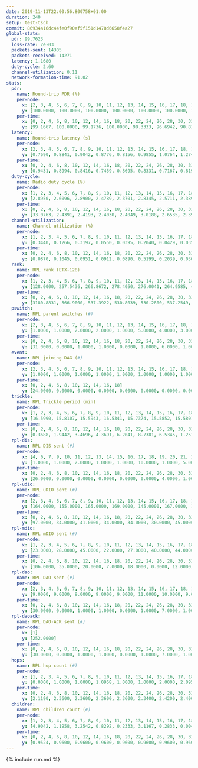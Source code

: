 ```yaml
---
date: 2019-11-13T22:00:56.800758+01:00
duration: 240
setup: test-tsch
commit: 86934a16dc44fe0f90af5f151d1478d6658f4a27
global-stats:
  pdr: 99.7623
  loss-rate: 2e-03
  packets-sent: 14305
  packets-received: 14271
  latency: 1.1680
  duty-cycle: 2.60
  channel-utilization: 0.11
  network-formation-time: 91.02
stats:
  pdr:
    name: Round-trip PDR (%)
    per-node:
      x: [2, 3, 4, 5, 6, 7, 8, 9, 10, 11, 12, 13, 14, 15, 16, 17, 18, 19, 20, 21, 22, 23, 24, 25]
      y: [100.0000, 100.0000, 100.0000, 100.0000, 100.0000, 100.0000, 100.0000, 100.0000, 100.0000, 100.0000, 100.0000, 100.0000, 100.0000, 100.0000, 100.0000, 96.5190, 99.8282, 99.6581, 99.8339, 99.6581, 99.8371, 99.8336, 99.6558, 99.6774]
    per-time:
      x: [0, 2, 4, 6, 8, 10, 12, 14, 16, 18, 20, 22, 24, 26, 28, 30, 32, 34, 36, 38, 40, 42, 44, 46, 48, 50, 52, 54, 56, 58, 60, 62, 64, 66, 68, 70, 72, 74, 76, 78, 80, 82, 84, 86, 88, 90, 92, 94, 96, 98, 100, 102, 104, 106, 108, 110, 112, 114, 116, 118, 120, 122, 124, 126, 128, 130, 132, 134, 136, 138, 140, 142, 144, 146, 148, 150, 152, 154, 156, 158, 160, 162, 164, 166, 168, 170, 172, 174, 176, 178, 180, 182, 184, 186, 188, 190, 192, 194, 196, 198, 200, 202, 204, 206, 208, 210, 212, 214, 216, 218, 220, 222, 224, 226, 228, 230, 232, 234, 236, 238]
      y: [99.1667, 100.0000, 99.1736, 100.0000, 98.3333, 96.6942, 90.8333, 91.6667, 96.6387, 100.0000, 100.0000, 100.0000, 100.0000, 100.0000, 100.0000, 100.0000, 100.0000, 100.0000, 99.1667, 100.0000, 100.0000, 100.0000, 100.0000, 100.0000, 100.0000, 100.0000, 100.0000, 100.0000, 100.0000, 100.0000, 100.0000, 100.0000, 100.0000, 100.0000, 100.0000, 100.0000, 100.0000, 100.0000, 100.0000, 100.0000, 100.0000, 100.0000, 100.0000, 100.0000, 100.0000, 100.0000, 100.0000, 100.0000, 100.0000, 100.0000, 100.0000, 100.0000, 100.0000, 100.0000, 100.0000, 100.0000, 100.0000, 100.0000, 100.0000, 100.0000, 100.0000, 100.0000, 100.0000, 100.0000, 100.0000, 100.0000, 100.0000, 100.0000, 100.0000, 100.0000, 100.0000, 100.0000, 100.0000, 100.0000, 100.0000, 100.0000, 100.0000, 100.0000, 100.0000, 100.0000, 100.0000, 100.0000, 100.0000, 100.0000, 100.0000, 100.0000, 100.0000, 100.0000, 100.0000, 100.0000, 100.0000, 100.0000, 100.0000, 100.0000, 100.0000, 100.0000, 100.0000, 100.0000, 100.0000, 100.0000, 100.0000, 100.0000, 100.0000, 100.0000, 100.0000, 100.0000, 100.0000, 100.0000, 100.0000, 100.0000, 100.0000, 100.0000, 100.0000, 100.0000, 100.0000, 100.0000, 100.0000, 100.0000, 100.0000, 100.0000]
  latency:
    name: Round-trip latency (s)
    per-node:
      x: [2, 3, 4, 5, 6, 7, 8, 9, 10, 11, 12, 13, 14, 15, 16, 17, 18, 19, 20, 21, 22, 23, 24, 25]
      y: [0.7690, 0.8841, 0.9042, 0.8776, 0.8156, 0.9855, 1.0764, 1.2746, 1.0002, 0.9984, 1.1476, 1.0206, 1.3492, 1.1090, 1.1357, 1.2813, 1.3335, 1.3349, 1.3016, 1.4282, 1.3577, 1.5739, 1.4948, 1.5496]
    per-time:
      x: [0, 2, 4, 6, 8, 10, 12, 14, 16, 18, 20, 22, 24, 26, 28, 30, 32, 34, 36, 38, 40, 42, 44, 46, 48, 50, 52, 54, 56, 58, 60, 62, 64, 66, 68, 70, 72, 74, 76, 78, 80, 82, 84, 86, 88, 90, 92, 94, 96, 98, 100, 102, 104, 106, 108, 110, 112, 114, 116, 118, 120, 122, 124, 126, 128, 130, 132, 134, 136, 138, 140, 142, 144, 146, 148, 150, 152, 154, 156, 158, 160, 162, 164, 166, 168, 170, 172, 174, 176, 178, 180, 182, 184, 186, 188, 190, 192, 194, 196, 198, 200, 202, 204, 206, 208, 210, 212, 214, 216, 218, 220, 222, 224, 226, 228, 230, 232, 234, 236, 238]
      y: [0.9431, 0.8994, 0.8416, 0.7459, 0.8695, 0.8331, 0.7167, 0.8197, 0.8405, 0.7965, 0.7851, 0.8702, 0.7712, 0.8010, 0.7698, 0.8295, 0.7883, 0.7596, 0.7255, 0.7710, 0.7720, 0.6873, 0.7773, 0.7905, 0.7556, 0.7131, 0.7254, 0.7208, 0.7454, 0.7728, 0.7031, 0.6779, 0.6902, 0.6545, 0.6841, 0.6877, 0.7185, 0.7381, 0.7543, 0.6390, 0.6744, 0.7618, 0.7270, 0.7306, 0.7203, 0.7599, 0.7495, 0.8776, 0.8878, 0.8668, 0.7541, 0.7741, 0.7842, 1.1440, 1.2704, 0.9948, 0.8890, 0.9220, 0.7783, 1.1812, 1.5525, 1.5095, 1.2996, 1.0706, 0.9750, 1.2833, 1.6098, 1.6026, 1.5997, 1.5227, 1.3892, 1.3165, 1.5875, 1.5407, 1.6026, 1.5921, 1.5149, 1.5223, 1.5441, 1.5859, 1.5949, 1.5681, 1.5523, 1.5217, 1.5608, 1.5688, 1.5775, 1.6398, 1.5822, 1.5996, 1.6315, 1.6054, 1.5214, 1.5936, 1.5454, 1.5755, 1.5608, 1.5873, 1.6091, 1.5909, 1.6030, 1.5886, 1.5798, 1.5617, 1.6011, 1.6253, 1.6047, 1.5498, 1.6070, 1.5973, 1.6023, 1.5926, 1.5966, 1.5576, 1.5851, 1.5756, 1.6031, 1.5442, 1.6061, 1.5210]
  duty-cycle:
    name: Radio duty cycle (%)
    per-node:
      x: [1, 2, 3, 4, 5, 6, 7, 8, 9, 10, 11, 12, 13, 14, 15, 16, 17, 18, 19, 20, 21, 22, 23, 24, 25]
      y: [2.8950, 2.6096, 2.8900, 2.4789, 2.3701, 2.8345, 2.5711, 2.3895, 2.6829, 2.5597, 2.3880, 2.6532, 2.6208, 2.5497, 2.6830, 2.6358, 2.5978, 2.7167, 2.7015, 2.7717, 2.6352, 2.6390, 2.8207, 2.7806, 2.8253]
    per-time:
      x: [0, 2, 4, 6, 8, 10, 12, 14, 16, 18, 20, 22, 24, 26, 28, 30, 32, 34, 36, 38, 40, 42, 44, 46, 48, 50, 52, 54, 56, 58, 60, 62, 64, 66, 68, 70, 72, 74, 76, 78, 80, 82, 84, 86, 88, 90, 92, 94, 96, 98, 100, 102, 104, 106, 108, 110, 112, 114, 116, 118, 120, 122, 124, 126, 128, 130, 132, 134, 136, 138, 140, 142, 144, 146, 148, 150, 152, 154, 156, 158, 160, 162, 164, 166, 168, 170, 172, 174, 176, 178, 180, 182, 184, 186, 188, 190, 192, 194, 196, 198, 200, 202, 204, 206, 208, 210, 212, 214, 216, 218, 220, 222, 224, 226, 228, 230, 232, 234, 236, 238]
      y: [33.0763, 2.4391, 2.4193, 2.4030, 2.4049, 3.0188, 2.6535, 2.3993, 2.5050, 2.4895, 2.4323, 2.4230, 2.4243, 2.4244, 2.4312, 2.4170, 2.4329, 2.4303, 2.4228, 2.4106, 2.4154, 2.4068, 2.3981, 2.4172, 2.4108, 2.4023, 2.3965, 2.3931, 2.4042, 2.4098, 2.4066, 2.3952, 2.3944, 2.4083, 2.4024, 2.4063, 2.3913, 2.3809, 2.4094, 2.3823, 2.3990, 2.3977, 2.4010, 2.3978, 2.3899, 2.3973, 2.3931, 2.4041, 2.3912, 2.3960, 2.3979, 2.4032, 2.3994, 2.4057, 2.3997, 2.7452, 2.4766, 2.6177, 2.4906, 2.4008, 2.4845, 2.3035, 2.3797, 2.2934, 2.4054, 2.3935, 2.3960, 2.3977, 2.3904, 2.4058, 2.3887, 2.4015, 2.4004, 2.3922, 2.4018, 2.3983, 2.4035, 2.3893, 2.3944, 2.3911, 2.3890, 2.3985, 2.3998, 2.4019, 2.3832, 2.4041, 2.4027, 2.4043, 2.4173, 2.3843, 2.3826, 2.3945, 2.3973, 2.3825, 2.4010, 2.3912, 2.3918, 2.3991, 2.3893, 2.3938, 2.3969, 2.3952, 2.3853, 2.3844, 2.3896, 2.3924, 2.3939, 2.3970, 2.3857, 2.3887, 2.3965, 2.3917, 2.4008, 2.3951, 2.3952, 2.3897, 2.3875, 2.3907, 2.3927, 2.3882]
  channel-utilization:
    name: Channel utilization (%)
    per-node:
      x: [1, 2, 3, 4, 5, 6, 7, 8, 9, 10, 11, 12, 13, 14, 15, 16, 17, 18, 19, 20, 21, 22, 23, 24, 25]
      y: [0.3440, 0.1266, 0.3197, 0.0550, 0.0395, 0.2040, 0.0429, 0.0359, 0.0332, 0.0409, 0.0694, 0.1083, 0.1750, 0.0330, 0.1099, 0.1012, 0.1597, 0.1041, 0.0451, 0.0502, 0.0355, 0.0383, 0.0325, 0.0308, 0.0345]
    per-time:
      x: [0, 2, 4, 6, 8, 10, 12, 14, 16, 18, 20, 22, 24, 26, 28, 30, 32, 34, 36, 38, 40, 42, 44, 46, 48, 50, 52, 54, 56, 58, 60, 62, 64, 66, 68, 70, 72, 74, 76, 78, 80, 82, 84, 86, 88, 90, 92, 94, 96, 98, 100, 102, 104, 106, 108, 110, 112, 114, 116, 118, 120, 122, 124, 126, 128, 130, 132, 134, 136, 138, 140, 142, 144, 146, 148, 150, 152, 154, 156, 158, 160, 162, 164, 166, 168, 170, 172, 174, 176, 178, 180, 182, 184, 186, 188, 190, 192, 194, 196, 198, 200, 202, 204, 206, 208, 210, 212, 214, 216, 218, 220, 222, 224, 226, 228, 230, 232, 234, 236, 238]
      y: [0.0870, 0.1045, 0.0951, 0.0912, 0.0890, 0.5199, 0.2039, 0.0302, 0.0878, 0.1094, 0.0960, 0.0956, 0.0959, 0.0945, 0.0999, 0.0929, 0.0989, 0.0974, 0.0975, 0.0921, 0.0935, 0.0906, 0.0845, 0.0935, 0.0900, 0.0866, 0.0845, 0.0833, 0.0893, 0.0919, 0.0878, 0.0832, 0.0825, 0.0882, 0.0858, 0.0885, 0.0824, 0.0790, 0.0924, 0.0790, 0.0847, 0.0852, 0.0870, 0.0863, 0.0821, 0.0854, 0.0864, 0.0873, 0.0824, 0.0843, 0.0839, 0.0880, 0.0854, 0.0922, 0.0895, 0.2668, 0.1157, 0.1854, 0.1502, 0.0860, 0.1448, 0.0423, 0.0624, 0.0293, 0.0885, 0.0862, 0.0840, 0.0830, 0.0835, 0.0876, 0.0833, 0.0881, 0.0873, 0.0841, 0.0872, 0.0852, 0.0864, 0.0821, 0.0849, 0.0834, 0.0839, 0.0852, 0.0875, 0.0866, 0.0768, 0.0881, 0.0882, 0.0887, 0.0928, 0.0817, 0.0818, 0.0873, 0.0857, 0.0805, 0.0876, 0.0838, 0.0839, 0.0855, 0.0846, 0.0855, 0.0863, 0.0855, 0.0804, 0.0789, 0.0824, 0.0843, 0.0880, 0.0887, 0.0806, 0.0818, 0.0868, 0.0831, 0.0860, 0.0850, 0.0872, 0.0839, 0.0822, 0.0838, 0.0815, 0.0842]
  rank:
    name: RPL rank (ETX-128)
    per-node:
      x: [1, 2, 3, 4, 5, 6, 7, 8, 9, 10, 11, 12, 13, 14, 15, 16, 17, 18, 19, 20, 21, 22, 23, 24, 25]
      y: [128.0000, 257.5436, 266.8672, 278.4050, 276.0041, 264.9585, 404.1020, 441.9918, 801.0206, 416.4016, 438.7432, 398.9753, 402.2035, 545.9917, 444.0041, 468.8648, 40015.5631, 563.6311, 825.1388, 600.9634, 617.3909, 854.3846, 704.9274, 701.9342, 716.9878]
    per-time:
      x: [0, 2, 4, 6, 8, 10, 12, 14, 16, 18, 20, 22, 24, 26, 28, 30, 32, 34, 36, 38, 40, 42, 44, 46, 48, 50, 52, 54, 56, 58, 60, 62, 64, 66, 68, 70, 72, 74, 76, 78, 80, 82, 84, 86, 88, 90, 92, 94, 96, 98, 100, 102, 104, 106, 108, 110, 112, 114, 116, 118, 120, 122, 124, 126, 128, 130, 132, 134, 136, 138, 140, 142, 144, 146, 148, 150, 152, 154, 156, 158, 160, 162, 164, 166, 168, 170, 172, 174, 176, 178, 180, 182, 184, 186, 188, 190, 192, 194, 196, 198, 200, 202, 204, 206, 208, 210, 212, 214, 216, 218, 220, 222, 224, 226, 228, 230, 232, 234, 236, 238]
      y: [3180.8831, 566.9000, 537.3922, 530.8039, 530.2800, 537.2549, 16319.8685, 60260.1871, 55595.0541, 1788.7255, 505.4000, 494.2549, 494.5000, 499.6200, 493.6275, 495.3400, 487.1000, 485.7647, 484.8431, 512.4510, 501.8600, 499.4231, 500.9423, 482.9038, 461.9600, 461.6600, 463.1800, 461.8200, 468.6154, 461.4400, 461.5686, 459.2600, 456.1600, 456.5400, 449.3200, 448.6200, 448.2549, 450.3962, 444.8600, 446.9231, 440.1800, 443.1600, 447.5600, 450.3600, 449.4400, 446.2549, 448.0000, 446.2200, 444.0400, 444.5600, 444.8600, 447.7000, 447.6800, 450.6000, 446.3922, 419.0804, 401.0353, 391.8383, 424.8738, 447.4800, 481.0890, 434.7573, 420.3132, 434.1490, 449.0588, 440.1200, 439.8000, 449.0000, 446.6000, 450.0600, 447.8800, 453.3269, 445.0577, 443.1765, 441.8000, 442.2200, 446.2800, 447.6000, 445.0200, 444.0400, 445.1000, 443.4000, 444.2800, 448.0000, 448.1000, 450.1800, 446.6600, 443.5000, 452.9444, 439.5400, 439.1600, 439.5800, 447.8431, 445.3600, 445.0200, 443.9000, 449.8462, 449.7843, 449.3922, 452.5577, 444.4400, 444.9020, 442.5600, 443.2600, 441.7200, 440.8600, 445.5098, 444.3000, 440.1000, 439.7600, 438.4800, 440.2200, 446.8039, 442.9000, 444.3600, 443.4000, 438.4000, 437.9020, 434.8600, 437.6400]
  pswitch:
    name: RPL parent switches (#)
    per-node:
      x: [2, 3, 4, 5, 6, 7, 8, 9, 10, 11, 12, 13, 14, 15, 16, 17, 18, 19, 20, 21, 22, 23, 24, 25]
      y: [1.0000, 1.0000, 2.0000, 2.0000, 1.0000, 5.0000, 4.0000, 3.0000, 4.0000, 4.0000, 3.0000, 2.0000, 2.0000, 2.0000, 4.0000, 5.0000, 4.0000, 5.0000, 7.0000, 3.0000, 7.0000, 9.0000, 4.0000, 7.0000]
    per-time:
      x: [0, 2, 4, 6, 8, 10, 12, 14, 16, 18, 20, 22, 24, 26, 28, 30, 32, 34, 36, 38, 40, 42, 44, 46, 48, 50, 52, 54, 56, 58, 60, 62, 64, 66, 68, 70, 72, 74, 76, 78, 80, 82, 84, 86, 88, 90, 92, 94, 96, 98, 100, 102, 104, 106, 108, 110, 112, 114, 116, 118, 120, 122, 124, 126, 128, 130, 132, 134, 136, 138, 140, 142, 144, 146, 148, 150, 152, 154, 156, 158, 160, 162, 164, 166, 168, 170, 172, 174, 176, 178, 180, 182, 184, 186, 188, 190, 192, 194, 196, 198, 200, 202, 204, 206, 208, 210, 212, 214, 216, 218, 220, 222, 224, 226, 228, 230, 232, 234]
      y: [31.0000, 0.0000, 1.0000, 1.0000, 0.0000, 1.0000, 6.0000, 1.0000, 0.0000, 1.0000, 0.0000, 1.0000, 0.0000, 0.0000, 1.0000, 0.0000, 0.0000, 1.0000, 1.0000, 1.0000, 0.0000, 2.0000, 2.0000, 2.0000, 0.0000, 0.0000, 0.0000, 0.0000, 2.0000, 0.0000, 1.0000, 0.0000, 0.0000, 0.0000, 0.0000, 0.0000, 1.0000, 3.0000, 0.0000, 2.0000, 0.0000, 0.0000, 0.0000, 0.0000, 0.0000, 1.0000, 1.0000, 0.0000, 0.0000, 0.0000, 0.0000, 0.0000, 0.0000, 0.0000, 1.0000, 1.0000, 1.0000, 0.0000, 0.0000, 0.0000, 0.0000, 0.0000, 2.0000, 0.0000, 1.0000, 0.0000, 0.0000, 1.0000, 0.0000, 0.0000, 0.0000, 2.0000, 2.0000, 1.0000, 0.0000, 0.0000, 0.0000, 0.0000, 0.0000, 0.0000, 0.0000, 0.0000, 0.0000, 0.0000, 0.0000, 0.0000, 0.0000, 0.0000, 4.0000, 0.0000, 0.0000, 0.0000, 1.0000, 0.0000, 0.0000, 0.0000, 2.0000, 1.0000, 1.0000, 2.0000, 0.0000, 1.0000, 0.0000, 0.0000, 0.0000, 0.0000, 1.0000, 0.0000, 0.0000, 0.0000, 0.0000, 0.0000, 1.0000, 0.0000, 0.0000, 0.0000, 0.0000, 1.0000]
  event:
    name: RPL joining DAG (#)
    per-node:
      x: [2, 3, 4, 5, 6, 7, 8, 9, 10, 11, 12, 13, 14, 15, 16, 17, 18, 19, 20, 21, 22, 23, 24, 25]
      y: [1.0000, 1.0000, 1.0000, 1.0000, 1.0000, 1.0000, 1.0000, 1.0000, 1.0000, 1.0000, 1.0000, 1.0000, 1.0000, 1.0000, 1.0000, 2.0000, 1.0000, 1.0000, 1.0000, 1.0000, 1.0000, 1.0000, 1.0000, 1.0000]
    per-time:
      x: [0, 2, 4, 6, 8, 10, 12, 14, 16, 18]
      y: [24.0000, 0.0000, 0.0000, 0.0000, 0.0000, 0.0000, 0.0000, 0.0000, 0.0000, 1.0000]
  trickle:
    name: RPL Trickle period (min)
    per-node:
      x: [1, 2, 3, 4, 5, 6, 7, 8, 9, 10, 11, 12, 13, 14, 15, 16, 17, 18, 19, 20, 21, 22, 23, 24, 25]
      y: [16.5990, 15.8107, 15.5943, 16.5341, 15.7374, 15.5852, 15.5801, 16.5149, 15.5929, 16.5368, 17.1939, 15.5645, 17.1964, 15.4692, 15.5524, 15.4624, 5.2546, 15.4448, 15.5548, 15.4763, 15.5738, 15.5363, 16.6009, 16.5301, 16.5949]
    per-time:
      x: [0, 2, 4, 6, 8, 10, 12, 14, 16, 18, 20, 22, 24, 26, 28, 30, 32, 34, 36, 38, 40, 42, 44, 46, 48, 50, 52, 54, 56, 58, 60, 62, 64, 66, 68, 70, 72, 74, 76, 78, 80, 82, 84, 86, 88, 90, 92, 94, 96, 98, 100, 102, 104, 106, 108, 110, 112, 114, 116, 118, 120, 122, 124, 126, 128, 130, 132, 134, 136, 138, 140, 142, 144, 146, 148, 150, 152, 154, 156, 158, 160, 162, 164, 166, 168, 170, 172, 174, 176, 178, 180, 182, 184, 186, 188, 190, 192, 194, 196, 198, 200, 202, 204, 206, 208, 210, 212, 214, 216, 218, 220, 222, 224, 226, 228, 230, 232, 234, 236, 238]
      y: [0.3688, 1.9442, 3.4696, 4.3691, 6.2041, 8.7381, 6.5345, 1.2510, 2.3274, 5.5898, 6.6191, 8.2670, 8.3886, 10.3110, 11.1368, 11.1848, 11.7091, 14.5636, 17.4763, 17.4763, 17.4763, 17.4763, 17.4763, 17.4763, 17.4763, 17.4763, 17.4763, 17.4763, 17.4763, 17.4763, 17.4763, 17.4763, 17.4763, 17.4763, 17.4763, 17.4763, 17.4763, 17.4763, 17.4763, 17.4763, 17.4763, 17.4763, 17.4763, 17.4763, 17.4763, 17.4763, 17.4763, 17.4763, 17.4763, 17.4763, 17.4763, 17.4763, 17.4763, 17.4763, 17.4763, 17.4763, 17.4763, 17.4763, 17.4763, 17.4763, 17.4763, 17.4763, 17.4763, 17.4763, 17.4763, 17.4763, 17.4763, 17.4763, 17.4763, 17.4763, 17.4763, 17.4763, 17.4763, 17.4763, 17.4763, 17.4763, 17.4763, 17.4763, 17.4763, 17.4763, 17.4763, 17.4763, 17.4763, 17.4763, 17.4763, 17.4763, 17.4763, 17.4763, 17.4763, 17.4763, 17.4763, 17.4763, 17.4763, 17.4763, 17.4763, 17.4763, 17.4763, 17.4763, 17.4763, 17.4763, 17.4763, 17.4763, 17.4763, 17.4763, 17.4763, 17.4763, 17.4763, 17.4763, 17.4763, 17.4763, 17.4763, 17.4763, 17.4763, 17.4763, 17.4763, 17.4763, 17.4763, 17.4763, 17.4763, 17.4763]
  rpl-dis:
    name: RPL DIS sent (#)
    per-node:
      x: [4, 6, 7, 9, 10, 11, 12, 13, 14, 15, 16, 17, 18, 19, 20, 21, 22, 23, 24, 25]
      y: [1.0000, 1.0000, 2.0000, 1.0000, 1.0000, 10.0000, 1.0000, 5.0000, 1.0000, 1.0000, 1.0000, 10.0000, 1.0000, 1.0000, 1.0000, 2.0000, 2.0000, 2.0000, 1.0000, 3.0000]
    per-time:
      x: [0, 2, 4, 6, 8, 10, 12, 14, 16, 18, 20, 22, 24, 26, 28, 30, 32, 34, 36, 38, 40, 42, 44, 46, 48, 50, 52, 54, 56, 58, 60, 62, 64, 66, 68, 70, 72, 74, 76, 78, 80, 82, 84, 86, 88, 90, 92, 94, 96, 98, 100, 102, 104, 106, 108, 110, 112, 114, 116, 118, 120, 122, 124, 126]
      y: [26.0000, 0.0000, 0.0000, 0.0000, 0.0000, 0.0000, 4.0000, 1.0000, 3.0000, 1.0000, 0.0000, 0.0000, 0.0000, 0.0000, 0.0000, 0.0000, 0.0000, 0.0000, 0.0000, 0.0000, 0.0000, 0.0000, 0.0000, 0.0000, 0.0000, 0.0000, 0.0000, 0.0000, 0.0000, 0.0000, 0.0000, 0.0000, 0.0000, 0.0000, 0.0000, 0.0000, 0.0000, 0.0000, 0.0000, 0.0000, 0.0000, 0.0000, 0.0000, 0.0000, 0.0000, 0.0000, 0.0000, 0.0000, 0.0000, 0.0000, 0.0000, 0.0000, 0.0000, 0.0000, 0.0000, 0.0000, 1.0000, 1.0000, 2.0000, 0.0000, 0.0000, 2.0000, 4.0000, 3.0000]
  rpl-udio:
    name: RPL uDIO sent (#)
    per-node:
      x: [2, 3, 4, 5, 6, 7, 8, 9, 10, 11, 12, 13, 14, 15, 16, 17, 18, 19, 20, 21, 22, 23, 24, 25]
      y: [164.0000, 155.0000, 165.0000, 169.0000, 145.0000, 167.0000, 168.0000, 175.0000, 162.0000, 177.0000, 159.0000, 179.0000, 174.0000, 156.0000, 163.0000, 180.0000, 161.0000, 164.0000, 169.0000, 163.0000, 167.0000, 171.0000, 164.0000, 163.0000]
    per-time:
      x: [0, 2, 4, 6, 8, 10, 12, 14, 16, 18, 20, 22, 24, 26, 28, 30, 32, 34, 36, 38, 40, 42, 44, 46, 48, 50, 52, 54, 56, 58, 60, 62, 64, 66, 68, 70, 72, 74, 76, 78, 80, 82, 84, 86, 88, 90, 92, 94, 96, 98, 100, 102, 104, 106, 108, 110, 112, 114, 116, 118, 120, 122, 124, 126, 128, 130, 132, 134, 136, 138, 140, 142, 144, 146, 148, 150, 152, 154, 156, 158, 160, 162, 164, 166, 168, 170, 172, 174, 176, 178, 180, 182, 184, 186, 188, 190, 192, 194, 196, 198, 200, 202, 204, 206, 208, 210, 212, 214, 216, 218, 220, 222, 224, 226, 228, 230, 232, 234, 236, 238, 240]
      y: [97.0000, 34.0000, 41.0000, 34.0000, 34.0000, 30.0000, 45.0000, 34.0000, 31.0000, 37.0000, 37.0000, 28.0000, 33.0000, 34.0000, 35.0000, 37.0000, 29.0000, 35.0000, 35.0000, 35.0000, 33.0000, 29.0000, 37.0000, 35.0000, 32.0000, 34.0000, 33.0000, 31.0000, 32.0000, 31.0000, 30.0000, 30.0000, 36.0000, 28.0000, 31.0000, 31.0000, 34.0000, 30.0000, 34.0000, 27.0000, 32.0000, 33.0000, 33.0000, 29.0000, 33.0000, 36.0000, 30.0000, 34.0000, 32.0000, 31.0000, 33.0000, 28.0000, 33.0000, 33.0000, 30.0000, 35.0000, 38.0000, 31.0000, 34.0000, 35.0000, 41.0000, 36.0000, 33.0000, 36.0000, 30.0000, 36.0000, 30.0000, 30.0000, 36.0000, 31.0000, 32.0000, 31.0000, 31.0000, 30.0000, 31.0000, 32.0000, 34.0000, 28.0000, 35.0000, 31.0000, 30.0000, 31.0000, 35.0000, 32.0000, 28.0000, 30.0000, 34.0000, 35.0000, 31.0000, 32.0000, 32.0000, 31.0000, 33.0000, 33.0000, 35.0000, 32.0000, 33.0000, 36.0000, 29.0000, 36.0000, 32.0000, 34.0000, 30.0000, 27.0000, 29.0000, 33.0000, 33.0000, 33.0000, 32.0000, 36.0000, 30.0000, 30.0000, 30.0000, 32.0000, 30.0000, 36.0000, 32.0000, 36.0000, 28.0000, 29.0000, 0.0000]
  rpl-mdio:
    name: RPL mDIO sent (#)
    per-node:
      x: [1, 2, 3, 4, 5, 6, 7, 8, 9, 10, 11, 12, 13, 14, 15, 16, 17, 18, 19, 20, 21, 22, 23, 24, 25]
      y: [23.0000, 28.0000, 45.0000, 22.0000, 27.0000, 40.0000, 44.0000, 22.0000, 40.0000, 20.0000, 42.0000, 45.0000, 42.0000, 44.0000, 46.0000, 45.0000, 31.0000, 48.0000, 43.0000, 46.0000, 38.0000, 42.0000, 20.0000, 20.0000, 21.0000]
    per-time:
      x: [0, 2, 4, 6, 8, 10, 12, 14, 16, 18, 20, 22, 24, 26, 28, 30, 32, 34, 36, 38, 40, 42, 44, 46, 48, 50, 52, 54, 56, 58, 60, 62, 64, 66, 68, 70, 72, 74, 76, 78, 80, 82, 84, 86, 88, 90, 92, 94, 96, 98, 100, 102, 104, 106, 108, 110, 112, 114, 116, 118, 120, 122, 124, 126, 128, 130, 132, 134, 136, 138, 140, 142, 144, 146, 148, 150, 152, 154, 156, 158, 160, 162, 164, 166, 168, 170, 172, 174, 176, 178, 180, 182, 184, 186, 188, 190, 192, 194, 196, 198, 200, 202, 204, 206, 208, 210, 212, 214, 216, 218, 220, 222, 224, 226, 228, 230, 232, 234, 236, 238]
      y: [106.0000, 35.0000, 20.0000, 7.0000, 18.0000, 0.0000, 12.0000, 131.0000, 120.0000, 79.0000, 21.0000, 4.0000, 8.0000, 9.0000, 2.0000, 7.0000, 14.0000, 2.0000, 0.0000, 0.0000, 0.0000, 0.0000, 5.0000, 3.0000, 8.0000, 6.0000, 3.0000, 0.0000, 0.0000, 0.0000, 4.0000, 3.0000, 4.0000, 7.0000, 7.0000, 0.0000, 0.0000, 0.0000, 1.0000, 3.0000, 7.0000, 5.0000, 5.0000, 4.0000, 0.0000, 0.0000, 0.0000, 0.0000, 3.0000, 6.0000, 8.0000, 6.0000, 2.0000, 0.0000, 0.0000, 2.0000, 1.0000, 7.0000, 4.0000, 4.0000, 6.0000, 1.0000, 0.0000, 1.0000, 0.0000, 0.0000, 8.0000, 2.0000, 8.0000, 6.0000, 1.0000, 0.0000, 0.0000, 0.0000, 3.0000, 6.0000, 11.0000, 1.0000, 3.0000, 0.0000, 1.0000, 0.0000, 1.0000, 5.0000, 3.0000, 4.0000, 9.0000, 2.0000, 0.0000, 1.0000, 0.0000, 2.0000, 7.0000, 1.0000, 5.0000, 7.0000, 2.0000, 0.0000, 0.0000, 1.0000, 2.0000, 6.0000, 5.0000, 5.0000, 6.0000, 0.0000, 0.0000, 0.0000, 2.0000, 6.0000, 2.0000, 4.0000, 8.0000, 3.0000, 0.0000, 0.0000, 1.0000, 0.0000, 7.0000, 6.0000]
  rpl-dao:
    name: RPL DAO sent (#)
    per-node:
      x: [2, 3, 4, 5, 6, 7, 8, 9, 10, 11, 12, 13, 14, 15, 16, 17, 18, 19, 20, 21, 22, 23, 24, 25]
      y: [9.0000, 9.0000, 9.0000, 9.0000, 9.0000, 11.0000, 10.0000, 9.0000, 10.0000, 12.0000, 10.0000, 10.0000, 10.0000, 10.0000, 13.0000, 11.0000, 11.0000, 12.0000, 12.0000, 10.0000, 12.0000, 13.0000, 10.0000, 12.0000]
    per-time:
      x: [0, 2, 4, 6, 8, 10, 12, 14, 16, 18, 20, 22, 24, 26, 28, 30, 32, 34, 36, 38, 40, 42, 44, 46, 48, 50, 52, 54, 56, 58, 60, 62, 64, 66, 68, 70, 72, 74, 76, 78, 80, 82, 84, 86, 88, 90, 92, 94, 96, 98, 100, 102, 104, 106, 108, 110, 112, 114, 116, 118, 120, 122, 124, 126, 128, 130, 132, 134, 136, 138, 140, 142, 144, 146, 148, 150, 152, 154, 156, 158, 160, 162, 164, 166, 168, 170, 172, 174, 176, 178, 180, 182, 184, 186, 188, 190, 192, 194, 196, 198, 200, 202, 204, 206, 208, 210, 212, 214, 216, 218, 220, 222, 224, 226, 228, 230, 232, 234, 236, 238]
      y: [30.0000, 0.0000, 1.0000, 1.0000, 0.0000, 1.0000, 7.0000, 1.0000, 0.0000, 1.0000, 0.0000, 1.0000, 0.0000, 0.0000, 14.0000, 1.0000, 0.0000, 3.0000, 1.0000, 1.0000, 2.0000, 4.0000, 1.0000, 1.0000, 1.0000, 1.0000, 0.0000, 0.0000, 10.0000, 4.0000, 1.0000, 1.0000, 1.0000, 1.0000, 0.0000, 2.0000, 1.0000, 4.0000, 1.0000, 2.0000, 1.0000, 0.0000, 5.0000, 6.0000, 1.0000, 2.0000, 2.0000, 0.0000, 1.0000, 2.0000, 1.0000, 1.0000, 1.0000, 3.0000, 2.0000, 2.0000, 2.0000, 7.0000, 2.0000, 1.0000, 1.0000, 2.0000, 3.0000, 0.0000, 3.0000, 0.0000, 1.0000, 2.0000, 1.0000, 0.0000, 2.0000, 8.0000, 3.0000, 1.0000, 2.0000, 1.0000, 1.0000, 0.0000, 1.0000, 2.0000, 1.0000, 1.0000, 1.0000, 1.0000, 2.0000, 7.0000, 2.0000, 1.0000, 6.0000, 1.0000, 1.0000, 0.0000, 2.0000, 1.0000, 0.0000, 1.0000, 2.0000, 2.0000, 2.0000, 7.0000, 3.0000, 2.0000, 0.0000, 2.0000, 2.0000, 0.0000, 2.0000, 2.0000, 0.0000, 0.0000, 0.0000, 2.0000, 2.0000, 4.0000, 5.0000, 4.0000, 0.0000, 3.0000, 1.0000, 1.0000]
  rpl-daoack:
    name: RPL DAO-ACK sent (#)
    per-node:
      x: [1]
      y: [252.0000]
    per-time:
      x: [0, 2, 4, 6, 8, 10, 12, 14, 16, 18, 20, 22, 24, 26, 28, 30, 32, 34, 36, 38, 40, 42, 44, 46, 48, 50, 52, 54, 56, 58, 60, 62, 64, 66, 68, 70, 72, 74, 76, 78, 80, 82, 84, 86, 88, 90, 92, 94, 96, 98, 100, 102, 104, 106, 108, 110, 112, 114, 116, 118, 120, 122, 124, 126, 128, 130, 132, 134, 136, 138, 140, 142, 144, 146, 148, 150, 152, 154, 156, 158, 160, 162, 164, 166, 168, 170, 172, 174, 176, 178, 180, 182, 184, 186, 188, 190, 192, 194, 196, 198, 200, 202, 204, 206, 208, 210, 212, 214, 216, 218, 220, 222, 224, 226, 228, 230, 232, 234, 236, 238]
      y: [30.0000, 0.0000, 1.0000, 1.0000, 0.0000, 1.0000, 7.0000, 1.0000, 0.0000, 1.0000, 0.0000, 1.0000, 0.0000, 0.0000, 14.0000, 1.0000, 0.0000, 3.0000, 1.0000, 1.0000, 2.0000, 4.0000, 1.0000, 1.0000, 1.0000, 1.0000, 0.0000, 0.0000, 10.0000, 4.0000, 1.0000, 1.0000, 1.0000, 1.0000, 0.0000, 2.0000, 1.0000, 4.0000, 1.0000, 2.0000, 1.0000, 0.0000, 5.0000, 6.0000, 1.0000, 2.0000, 2.0000, 0.0000, 1.0000, 2.0000, 1.0000, 1.0000, 1.0000, 2.0000, 2.0000, 2.0000, 2.0000, 7.0000, 2.0000, 1.0000, 1.0000, 2.0000, 3.0000, 0.0000, 3.0000, 0.0000, 1.0000, 2.0000, 1.0000, 0.0000, 2.0000, 8.0000, 2.0000, 2.0000, 2.0000, 1.0000, 1.0000, 0.0000, 1.0000, 2.0000, 1.0000, 1.0000, 1.0000, 1.0000, 2.0000, 7.0000, 2.0000, 1.0000, 6.0000, 1.0000, 1.0000, 0.0000, 2.0000, 1.0000, 0.0000, 1.0000, 2.0000, 2.0000, 2.0000, 7.0000, 3.0000, 2.0000, 0.0000, 2.0000, 2.0000, 0.0000, 2.0000, 2.0000, 0.0000, 0.0000, 0.0000, 2.0000, 2.0000, 4.0000, 5.0000, 4.0000, 0.0000, 3.0000, 1.0000, 1.0000]
  hops:
    name: RPL hop count (#)
    per-node:
      x: [1, 2, 3, 4, 5, 6, 7, 8, 9, 10, 11, 12, 13, 14, 15, 16, 17, 18, 19, 20, 21, 22, 23, 24, 25]
      y: [0.0000, 1.0000, 1.0000, 1.0958, 1.0000, 1.0000, 2.0000, 2.0958, 3.0000, 2.0000, 2.0042, 2.0000, 2.0000, 3.0000, 2.0000, 2.1458, 2.3042, 2.9958, 3.0000, 3.0502, 3.1088, 3.0000, 4.0000, 4.0000, 4.0000]
    per-time:
      x: [0, 2, 4, 6, 8, 10, 12, 14, 16, 18, 20, 22, 24, 26, 28, 30, 32, 34, 36, 38, 40, 42, 44, 46, 48, 50, 52, 54, 56, 58, 60, 62, 64, 66, 68, 70, 72, 74, 76, 78, 80, 82, 84, 86, 88, 90, 92, 94, 96, 98, 100, 102, 104, 106, 108, 110, 112, 114, 116, 118, 120, 122, 124, 126, 128, 130, 132, 134, 136, 138, 140, 142, 144, 146, 148, 150, 152, 154, 156, 158, 160, 162, 164, 166, 168, 170, 172, 174, 176, 178, 180, 182, 184, 186, 188, 190, 192, 194, 196, 198, 200, 202, 204, 206, 208, 210, 212, 214, 216, 218, 220, 222, 224, 226, 228, 230, 232, 234, 236, 238]
      y: [2.1190, 2.3600, 2.3600, 2.3600, 2.3600, 2.3400, 2.4200, 2.4000, 2.4000, 2.4800, 2.4800, 2.4600, 2.4400, 2.4400, 2.4400, 2.4400, 2.4400, 2.4200, 2.3200, 2.3000, 2.2800, 2.2800, 2.2800, 2.2800, 2.2800, 2.2800, 2.2800, 2.2800, 2.2800, 2.2800, 2.2800, 2.2800, 2.2800, 2.2800, 2.2800, 2.2800, 2.2600, 2.2400, 2.2400, 2.2400, 2.2400, 2.2400, 2.2400, 2.2400, 2.2400, 2.2400, 2.2400, 2.2400, 2.2400, 2.2400, 2.2400, 2.2400, 2.2400, 2.2400, 2.2400, 2.2400, 2.2400, 2.2400, 2.2400, 2.2400, 2.2400, 2.2400, 2.2400, 2.2400, 2.2400, 2.2400, 2.2400, 2.2400, 2.2400, 2.2400, 2.2400, 2.2400, 2.2400, 2.2400, 2.2400, 2.2400, 2.2400, 2.2400, 2.2400, 2.2400, 2.2400, 2.2400, 2.2400, 2.2400, 2.2400, 2.2400, 2.2400, 2.2400, 2.2400, 2.2400, 2.2400, 2.2400, 2.2400, 2.2400, 2.2400, 2.2400, 2.2400, 2.2400, 2.2400, 2.2400, 2.2400, 2.2400, 2.2400, 2.2400, 2.2400, 2.2400, 2.2400, 2.2400, 2.2400, 2.2400, 2.2400, 2.2400, 2.2400, 2.2400, 2.2400, 2.2400, 2.2400, 2.2400, 2.2400, 2.2400]
  children:
    name: RPL children count (#)
    per-node:
      x: [1, 2, 3, 4, 5, 6, 7, 8, 9, 10, 11, 12, 13, 14, 15, 16, 17, 18, 19, 20, 21, 22, 23, 24, 25]
      y: [4.9042, 1.1958, 3.2542, 0.8292, 0.2333, 3.1167, 0.2833, 0.0042, 0.0000, 0.2208, 0.0000, 1.9083, 1.5000, 0.0000, 1.4833, 1.6625, 0.2292, 2.1667, 0.2678, 0.5565, 0.0460, 0.1088, 0.0000, 0.0000, 0.0000]
    per-time:
      x: [0, 2, 4, 6, 8, 10, 12, 14, 16, 18, 20, 22, 24, 26, 28, 30, 32, 34, 36, 38, 40, 42, 44, 46, 48, 50, 52, 54, 56, 58, 60, 62, 64, 66, 68, 70, 72, 74, 76, 78, 80, 82, 84, 86, 88, 90, 92, 94, 96, 98, 100, 102, 104, 106, 108, 110, 112, 114, 116, 118, 120, 122, 124, 126, 128, 130, 132, 134, 136, 138, 140, 142, 144, 146, 148, 150, 152, 154, 156, 158, 160, 162, 164, 166, 168, 170, 172, 174, 176, 178, 180, 182, 184, 186, 188, 190, 192, 194, 196, 198, 200, 202, 204, 206, 208, 210, 212, 214, 216, 218, 220, 222, 224, 226, 228, 230, 232, 234, 236, 238]
      y: [0.9524, 0.9600, 0.9600, 0.9600, 0.9600, 0.9600, 0.9600, 0.9600, 0.9600, 0.9600, 0.9600, 0.9600, 0.9600, 0.9600, 0.9600, 0.9600, 0.9600, 0.9600, 0.9600, 0.9600, 0.9600, 0.9600, 0.9600, 0.9600, 0.9600, 0.9600, 0.9600, 0.9600, 0.9600, 0.9600, 0.9600, 0.9600, 0.9600, 0.9600, 0.9600, 0.9600, 0.9600, 0.9600, 0.9600, 0.9600, 0.9600, 0.9600, 0.9600, 0.9600, 0.9600, 0.9600, 0.9600, 0.9600, 0.9600, 0.9600, 0.9600, 0.9600, 0.9600, 0.9600, 0.9600, 0.9600, 0.9600, 0.9600, 0.9600, 0.9600, 0.9600, 0.9600, 0.9600, 0.9600, 0.9600, 0.9600, 0.9600, 0.9600, 0.9600, 0.9600, 0.9600, 0.9600, 0.9600, 0.9600, 0.9600, 0.9600, 0.9600, 0.9600, 0.9600, 0.9600, 0.9600, 0.9600, 0.9600, 0.9600, 0.9600, 0.9600, 0.9600, 0.9600, 0.9600, 0.9600, 0.9600, 0.9600, 0.9600, 0.9600, 0.9600, 0.9600, 0.9600, 0.9600, 0.9600, 0.9600, 0.9600, 0.9600, 0.9600, 0.9600, 0.9600, 0.9600, 0.9600, 0.9600, 0.9600, 0.9600, 0.9600, 0.9600, 0.9600, 0.9600, 0.9600, 0.9600, 0.9600, 0.9600, 0.9600, 0.9600]
---
```


{% include run.md %}

